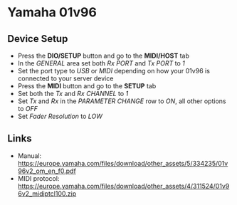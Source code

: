 # Yamaha 01v96

## Device Setup

* Press the **DIO/SETUP** button and go to the **MIDI/HOST** tab
* In the *GENERAL* area set both *Rx PORT* and *Tx PORT* to *1*
* Set the port type to *USB* or *MIDI* depending on how your 01v96 is connected to your server device
* Press the **MIDI** button and go to the **SETUP** tab
* Set both the *Tx* and *Rx CHANNEL* to *1*
* Set *Tx* and *Rx* in the *PARAMETER CHANGE* row to *ON*, all other options to *OFF*
* Set *Fader Resolution* to *LOW*

## Links

* Manual: https://europe.yamaha.com/files/download/other_assets/5/334235/01v96v2_om_en_f0.pdf
* MIDI protocol: https://europe.yamaha.com/files/download/other_assets/4/311524/01v96v2_midiptcl100.zip
